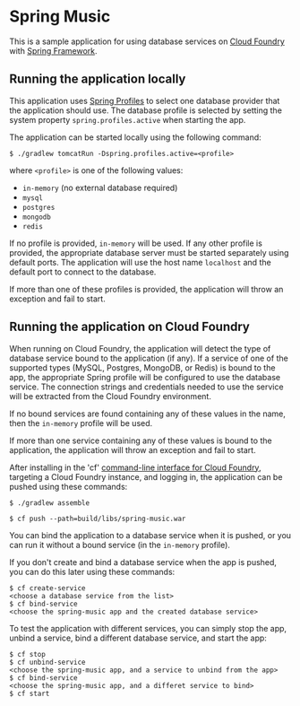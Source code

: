 Spring Music
============

This is a sample application for using database services on [Cloud Foundry](http://cloudfoundry.com)
with [Spring Framework](http://www.springframework.org).

## Running the application locally

This application uses [Spring Profiles](http://static.springsource.org/spring/docs/current/spring-framework-reference/html/new-in-3.1.html#new-in-3.1-bean-definition-profiles)
to select one database provider that the application should use. The database profile is selected by setting the system
property `spring.profiles.active` when starting the app.

The application can be started locally using the following command:

~~~
$ ./gradlew tomcatRun -Dspring.profiles.active=<profile>
~~~

where `<profile>` is one of the following values:

* `in-memory` (no external database required)
* `mysql`
* `postgres`
* `mongodb`
* `redis`

If no profile is provided, `in-memory` will be used. If any other profile is provided, the appropriate database server
must be started separately using default ports. The application will use the host name `localhost` and the default port 
to connect to the database.

If more than one of these profiles is provided, the application will throw an exception and fail to start.

## Running the application on Cloud Foundry

When running on Cloud Foundry, the application will detect the type of database service bound to the application
(if any). If a service of one of the supported types (MySQL, Postgres, MongoDB, or Redis) is bound to the app, the
appropriate Spring profile will be configured to use the database service. The connection strings and credentials
needed to use the service will be extracted from the Cloud Foundry environment.

If no bound services are found containing any of these values in the name, then the `in-memory` profile will be used.

If more than one service containing any of these values is bound to the application, the application will throw an
exception and fail to start.

After installing in the 'cf' [command-line interface for Cloud Foundry](http://docs.cloudfoundry.com/docs/using/managing-apps/cf/),
targeting a Cloud Foundry instance, and logging in, the application can be pushed using these commands:

~~~
$ ./gradlew assemble

$ cf push --path=build/libs/spring-music.war
~~~

You can bind the application to a database service when it is pushed, or you can run it without a bound service (in
the `in-memory` profile).

If you don't create and bind a database service when the app is pushed, you can do this later using these commands:

~~~
$ cf create-service
<choose a database service from the list>
$ cf bind-service
<choose the spring-music app and the created database service>
~~~

To test the application with different services, you can simply stop the app, unbind a service, bind a different
database service, and start the app:

~~~
$ cf stop
$ cf unbind-service
<choose the spring-music app, and a service to unbind from the app>
$ cf bind-service
<choose the spring-music app, and a differet service to bind>
$ cf start
~~~
